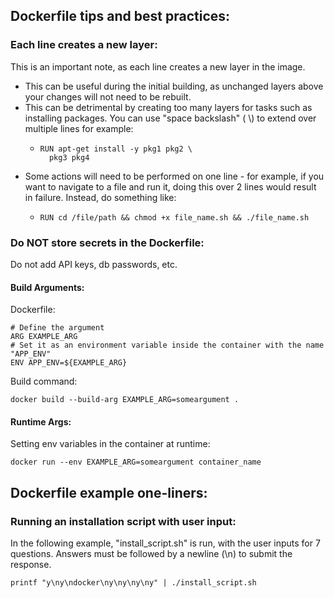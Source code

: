 
## Dockerfile tips and best practices:

### Each line creates a new layer:
This is an important note, as each line creates a new layer in the image. 
- This can be useful during the initial building, as unchanged layers above your changes will not need to be rebuilt.
- This can be detrimental by creating too many layers for tasks such as installing packages. You can use "space backslash" ( \\) to extend over multiple lines for example:
  -     RUN apt-get install -y pkg1 pkg2 \
          pkg3 pkg4 
- Some actions will need to be performed on one line - for example, if you want to navigate to a file and run it, doing this over 2 lines would result in failure. Instead, do something like:
  -     RUN cd /file/path && chmod +x file_name.sh && ./file_name.sh

### Do NOT store secrets in the Dockerfile:
Do not add API keys, db passwords, etc.

#### Build Arguments:

Dockerfile:

    # Define the argument
    ARG EXAMPLE_ARG
    # Set it as an environment variable inside the container with the name "APP_ENV"
    ENV APP_ENV=${EXAMPLE_ARG}

Build command:
    
    docker build --build-arg EXAMPLE_ARG=someargument .

#### Runtime Args:
Setting env variables in the container at runtime:

    docker run --env EXAMPLE_ARG=someargument container_name

## Dockerfile example one-liners:

### Running an installation script with user input:
In the following example, "install_script.sh" is run, with the user inputs for 7 questions.
Answers must be followed by a newline (\n) to submit the response.

    printf "y\ny\ndocker\ny\ny\ny\ny" | ./install_script.sh
